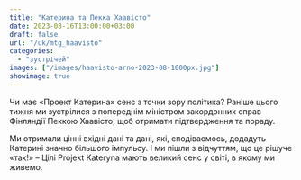```yaml
---
title: "Катерина та Пекка Хаавісто" 
date: 2023-08-16T13:00:00+03:00
draft: false
url: "/uk/mtg_haavisto"
categories: 
  - "зустрічей"
images: ["/images/haavisto-arno-2023-08-1000px.jpg"]
showimage: true
---
```


Чи має «Проект Катерина» сенс з точки зору політика? Раніше цього тижня ми зустрілися з попереднім міністром закордонних справ Фінляндії Пеккою Хаавісто, щоб отримати підтвердження та пораду.

Ми отримали цінні вхідні дані та дані, які, сподіваємось, додадуть Катерині значно більшого імпульсу. І ми пішли з відчуттям, що це рішуче «так!» – Цілі Projekt Kateryna мають великий сенс у світі, в якому ми живемо.